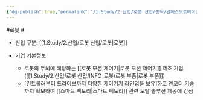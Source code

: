 ```yaml
---
{"dg-publish":true,"permalink":"/1.Study/2.산업/로봇 산업/종목/알에스오토메이션/","created":"2024-11-20T21:02:28.072+09:00","updated":"2025-06-25T11:14:45.160+09:00"}
---
```


#로봇 #

- 산업 구분: [[1.Study/2.산업/로봇 산업/로봇\|로봇]]


- 기업 기본정보
	- 로봇의 두뇌에 해당하는 [[로봇 모션 제어기\|로봇 모션 제어기]] 제조 기업([[1.Study/2.산업/로봇 산업/INFO_로봇/로봇 부품\|로봇 부품]])
	- [컨트롤러부터 드라이브까지 다양한 제어기기 라인업을 보유]하고 엔코더 기술까지 확보하여 [[스마트 팩토리\|스마트 팩토리]] 관련 토탈 솔루션 제공에 강점
